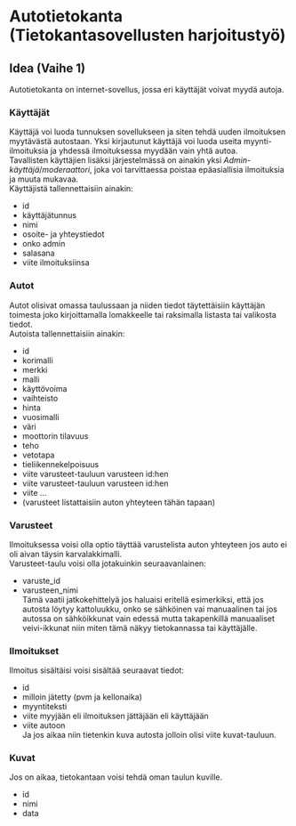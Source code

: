 # Autotietokanta (Tietokantasovellusten harjoitustyö)  

## Idea (Vaihe 1)  

Autotietokanta on internet-sovellus, jossa eri käyttäjät voivat myydä autoja.  

### Käyttäjät  
Käyttäjä voi luoda tunnuksen sovellukseen ja siten tehdä uuden ilmoituksen myytävästä autostaan. Yksi kirjautunut käyttäjä voi luoda useita myynti-ilmoituksia ja yhdessä ilmoituksessa myydään vain yhtä autoa.  
Tavallisten käyttäjien lisäksi järjestelmässä on ainakin yksi *Admin-käyttäjä*/*moderaattori*, joka voi tarvittaessa poistaa epäasiallisia ilmoituksia ja muuta mukavaa.  
Käyttäjistä tallennettaisiin ainakin:
  * id
  * käyttäjätunnus
  * nimi
  * osoite- ja yhteystiedot
  * onko admin
  * salasana
  * viite ilmoituksiinsa

### Autot  
Autot olisivat omassa taulussaan ja niiden tiedot täytettäisiin käyttäjän toimesta joko kirjoittamalla lomakkeelle tai raksimalla listasta tai valikosta tiedot.  
Autoista tallennettaisiin ainakin:  
  * id
  * korimalli
  * merkki 
  * malli
  * käyttövoima
  * vaihteisto
  * hinta
  * vuosimalli
  * väri
  * moottorin tilavuus
  * teho
  * vetotapa
  * tieliikennekelpoisuus
  * viite varusteet-tauluun varusteen id:hen
  * viite varusteet-tauluun varusteen id:hen
  * viite ...
  * (varusteet listattaisiin auton yhteyteen tähän tapaan)

### Varusteet  
Ilmoituksessa voisi olla optio täyttää varustelista auton yhteyteen jos auto ei oli aivan täysin karvalakkimalli.  
Varusteet-taulu voisi olla jotakuinkin seuraavanlainen:  
  * varuste_id
  * varusteen_nimi  
Tämä vaatii jatkokehittelyä jos haluaisi eritellä esimerkiksi, että jos autosta löytyy kattoluukku, onko se sähköinen vai manuaalinen tai jos autossa on sähköikkunat vain edessä mutta takapenkillä manuaaliset veivi-ikkunat niin miten tämä näkyy tietokannassa tai käyttäjälle.  

### Ilmoitukset  
Ilmoitus sisältäisi voisi sisältää seuraavat tiedot:  
  * id
  * milloin jätetty (pvm ja kellonaika)
  * myyntiteksti
  * viite myyjään eli ilmoituksen jättäjään eli käyttäjään
  * viite autoon  
 Ja jos aikaa niin tietenkin kuva autosta jolloin olisi viite kuvat-tauluun.

### Kuvat  
Jos on aikaa, tietokantaan voisi tehdä oman taulun kuville.  
  * id
  * nimi
  * data
  




